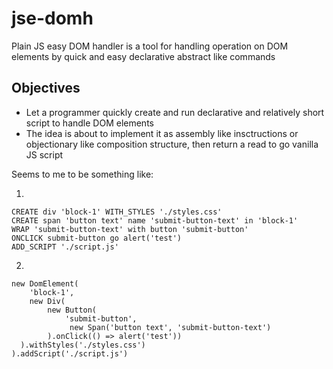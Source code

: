 # jse-domh
Plain JS easy DOM handler is a tool for handling operation on DOM elements by quick and easy declarative abstract like commands

## Objectives
- Let a programmer quickly create and run declarative and relatively short script to handle DOM elements
- The idea is about to implement it as assembly like insctructions or objectionary like composition structure, then return a read to go vanilla JS script

Seems to me to be something like:

1.
```
CREATE div 'block-1' WITH_STYLES './styles.css'
CREATE span 'button text' name 'submit-button-text' in 'block-1'
WRAP 'submit-button-text' with button 'submit-button'
ONCLICK submit-button go alert('test')
ADD_SCRIPT './script.js'
```

2.
```
new DomElement(
    'block-1',
    new Div(
        new Button(
            'submit-button',
             new Span('button text', 'submit-button-text')
        ).onClick(() => alert('test'))
  ).withStyles('./styles.css')
).addScript('./script.js')
```

